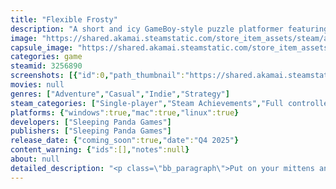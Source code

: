 ```yaml
---
title: "Flexible Frosty"
description: "A short and icy GameBoy-style puzzle platformer featuring Frosty, a cute little penguin who can not jump like other penguins."
image: "https://shared.akamai.steamstatic.com/store_item_assets/steam/apps/3256890/header.jpg?t=1731688217"
capsule_image: "https://shared.akamai.steamstatic.com/store_item_assets/steam/apps/3256890/5c2b44511aba7643167fffa8d0ec83f4a2ecb74b/capsule_231x87.jpg?t=1731688217"
categories: game
steamid: 3256890
screenshots: [{"id":0,"path_thumbnail":"https://shared.akamai.steamstatic.com/store_item_assets/steam/apps/3256890/ss_0c5196c52c04321dfa446cfe76ff78b80374246e.600x338.jpg?t=1731688217","path_full":"https://shared.akamai.steamstatic.com/store_item_assets/steam/apps/3256890/ss_0c5196c52c04321dfa446cfe76ff78b80374246e.1920x1080.jpg?t=1731688217"},{"id":1,"path_thumbnail":"https://shared.akamai.steamstatic.com/store_item_assets/steam/apps/3256890/ss_0f22f08bc72df0f806292ac0ffc84ba54e5ab41b.600x338.jpg?t=1731688217","path_full":"https://shared.akamai.steamstatic.com/store_item_assets/steam/apps/3256890/ss_0f22f08bc72df0f806292ac0ffc84ba54e5ab41b.1920x1080.jpg?t=1731688217"},{"id":2,"path_thumbnail":"https://shared.akamai.steamstatic.com/store_item_assets/steam/apps/3256890/ss_e71d4d3951bfbb002675cf3919303b2dac9ea121.600x338.jpg?t=1731688217","path_full":"https://shared.akamai.steamstatic.com/store_item_assets/steam/apps/3256890/ss_e71d4d3951bfbb002675cf3919303b2dac9ea121.1920x1080.jpg?t=1731688217"},{"id":3,"path_thumbnail":"https://shared.akamai.steamstatic.com/store_item_assets/steam/apps/3256890/ss_846a5db125536ef111811d3e8fe67c02a503c708.600x338.jpg?t=1731688217","path_full":"https://shared.akamai.steamstatic.com/store_item_assets/steam/apps/3256890/ss_846a5db125536ef111811d3e8fe67c02a503c708.1920x1080.jpg?t=1731688217"},{"id":4,"path_thumbnail":"https://shared.akamai.steamstatic.com/store_item_assets/steam/apps/3256890/ss_288511600a98a6bbff592c2a18edb977e701bbd2.600x338.jpg?t=1731688217","path_full":"https://shared.akamai.steamstatic.com/store_item_assets/steam/apps/3256890/ss_288511600a98a6bbff592c2a18edb977e701bbd2.1920x1080.jpg?t=1731688217"},{"id":5,"path_thumbnail":"https://shared.akamai.steamstatic.com/store_item_assets/steam/apps/3256890/ss_d73840d24db5b945f54a6d5afd8734ccee0e0f84.600x338.jpg?t=1731688217","path_full":"https://shared.akamai.steamstatic.com/store_item_assets/steam/apps/3256890/ss_d73840d24db5b945f54a6d5afd8734ccee0e0f84.1920x1080.jpg?t=1731688217"},{"id":6,"path_thumbnail":"https://shared.akamai.steamstatic.com/store_item_assets/steam/apps/3256890/ss_1a65cdd02c4d3746c1b389ab73079a63320c34b4.600x338.jpg?t=1731688217","path_full":"https://shared.akamai.steamstatic.com/store_item_assets/steam/apps/3256890/ss_1a65cdd02c4d3746c1b389ab73079a63320c34b4.1920x1080.jpg?t=1731688217"},{"id":7,"path_thumbnail":"https://shared.akamai.steamstatic.com/store_item_assets/steam/apps/3256890/ss_94cb3495e62f30a47673862e83a394c655192532.600x338.jpg?t=1731688217","path_full":"https://shared.akamai.steamstatic.com/store_item_assets/steam/apps/3256890/ss_94cb3495e62f30a47673862e83a394c655192532.1920x1080.jpg?t=1731688217"}]
movies: null
genres: ["Adventure","Casual","Indie","Strategy"]
steam_categories: ["Single-player","Steam Achievements","Full controller support","Steam Cloud"]
platforms: {"windows":true,"mac":true,"linux":true}
developers: ["Sleeping Panda Games"]
publishers: ["Sleeping Panda Games"]
release_date: {"coming_soon":true,"date":"Q4 2025"}
content_warning: {"ids":[],"notes":null}
about: null
detailed_description: "<p class=\"bb_paragraph\">Put on your mittens and your beanie to discover an icy world in this retro arcade-style game from the heyday of the GameBoy.</p><p class=\"bb_paragraph\"></p><p class=\"bb_paragraph\">Cool features included:</p><ul class=\"bb_ul\"><li><p class=\"bb_paragraph\">1 little &amp; cute flexible penguin</p></li><li><p class=\"bb_paragraph\">GameBoy-like graphics and audio</p></li><li><p class=\"bb_paragraph\">Wholesome &amp; family friendly</p></li><li><p class=\"bb_paragraph\">Approximately ~2 hours long</p></li><li><p class=\"bb_paragraph\">40 short levels filled with unique puzzles</p></li><li><p class=\"bb_paragraph\">40 ice creams to collect as an additional challenge</p></li><li><p class=\"bb_paragraph\">15 achievements for completionist lovers</p></li><li><p class=\"bb_paragraph\">An optional binocular view to help you solve larger levels</p></li><li><p class=\"bb_paragraph\">Mouse, keyboard, and full gamepad support</p></li></ul>"
---
```


